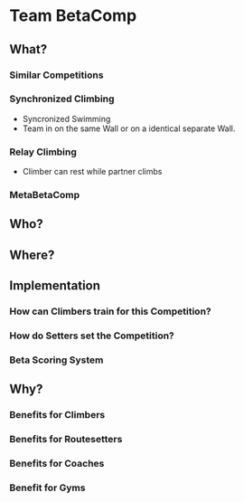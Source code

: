 # Team BetaComp

## What?
### Similar Competitions
### Synchronized Climbing
- Syncronized Swimming
- Team in on the same Wall or on a identical separate Wall.

### Relay Climbing
- Climber can rest while partner climbs 

### MetaBetaComp

## Who?

## Where?

## Implementation

### How can Climbers train for this Competition?

### How do Setters set the Competition?

### Beta Scoring System


## Why?

### Benefits for Climbers

### Benefits for Routesetters

### Benefits for Coaches

### Benefit for Gyms 